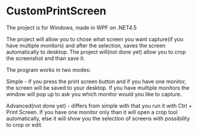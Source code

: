 # CustomPrintScreen
The project is for Windows, made in WPF on .NET4.5

The project will allow you to chose what screen you want capture(if you have multiple monitors) and after the selection, saves the screen automatically to desktop. The project will(not done yet) allow you to crop the screenshot and than save it. 

The program works in two modes:

Simple - if you press the print screen button and if you have one monitor, the screen will be saved to your desktop. If you have multiple monitors the window will pop up to ask you which monitor would you like to capture. 

Advanced(not done yet) - differs from simple with that you run it with Ctrl + Print Screen. If you have one monitor only than it will open a crop tool automatically, else it will show you the selection of screens with possibility to crop or edit. 
